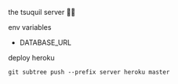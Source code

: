 the tsuquil server 🌊🍃

env variables

- DATABASE_URL

deploy heroku

`git subtree push --prefix server heroku master`
